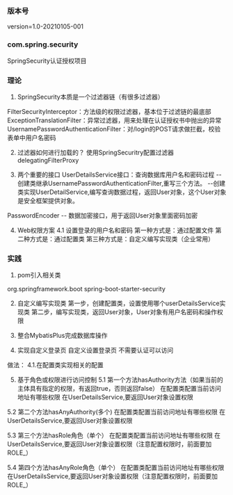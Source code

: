 ### 版本号 ###
version=1.0-20210105-001

### com.spring.security ###
SpringSecurity认证授权项目


### 理论 ###
1. SpringSecurity本质是一个过滤器链（有很多过滤器）

FilterSecurityInterceptor：方法级的权限过滤器，基本位于过滤链的最底部
ExceptionTranslationFilter：异常过滤器，用来处理在认证授权书中抛出的异常
UsernamePasswordAuthenticationFilter：对/login的POST请求做拦截，校验表单中用户名密码


2. 过滤器如何进行加载的？
使用SpringSecuritry配置过滤器
delegatingFilterProxy

3. 两个重要的接口
UserDetailsService接口：查询数据库用户名和密码过程
  --创建类继承UsernamePasswordAuthenticationFilter,重写三个方法。
  --创建类实现UserDetailService,编写查询数据过程，返回User对象，这个User对象是安全框架提供对象。
  
PasswordEncoder
  -- 数据加密接口，用于返回User对象里面密码加密

4. Web权限方案
4.1 设置登录的用户名和密码
第一种方式是：通过配置文件
第二种方式是：通过配置类
第三种方式是：自定义编写实现类（企业常用）


### 实践 ###
1. pom引入相关类
<dependency>
	<groupId>org.springframework.boot</groupId>
	<artifactId>spring-boot-starter-security</artifactId>
</dependency>

2. 自定义编写实现类
第一步，创建配置类，设置使用哪个userDetailsService实现类
第二步，编写实现类，返回User对象，User对象有用户名密码和操作权限

3. 整合MybatisPlus完成数据库操作

4. 实现自定义登录页
自定义设置登录页
不需要认证可以访问

做法：
4.1.在配置类实现相关的配置
 
5. 基于角色或权限进行访问控制
5.1 第一个方法hasAuthority方法（如果当前的主体具有指定的权限，有返回true，否则返回false）
在配置类配置当前访问地址有哪些权限
在UserDetailsService,要返回User对象设置权限

5.2 第二个方法hasAnyAuthority(多个)
在配置类配置当前访问地址有哪些权限
在UserDetailsService,要返回User对象设置权限

5.3 第三个方法hasRole角色（单个）
在配置类配置当前访问地址有哪些权限
在UserDetailsService,要返回User对象设置权限（注意配置权限时，前面要加ROLE_）

5.4 第四个方法hasAnyRole角色（单个）
在配置类配置当前访问地址有哪些权限
在UserDetailsService,要返回User对象设置权限（注意配置权限时，前面要加ROLE_）